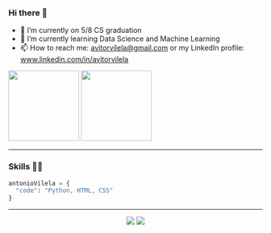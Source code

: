 ### Hi there 👋

- 🔭 I’m currently on 5/8 CS graduation
- 🌱 I’m currently learning Data Science and Machine Learning
- 📫 How to reach me: avitorvilela@gmail.com or my LinkedIn profile: www.linkedin.com/in/avitorvilela

<div>
  <img height="140px" src="https://github-readme-stats.vercel.app/api?theme=nord&username=avitorvilela"/>
  <img height="140px" src="https://github-readme-stats.vercel.app/api/top-langs/?theme=nord&username=avitorvilela"/>
</div>

<hr>
  
### Skills 👨‍💻

```python
antonioVilela = {
  "code": "Python, HTML, CSS"
}
```

<hr>
 
<div align="center">
  <a href="https://www.linkedin.com/in/avitorvilela/" target="_blank"><img src="https://img.shields.io/badge/-LinkedIn-%230077B5?style=for-the-badge&logo=linkedin&logoColor=white" target="_blank"></a>
  <a href = "mailto:avitorvilela@gmail.com"><img src="https://img.shields.io/badge/-Gmail-%23333?style=for-the-badge&logo=gmail&logoColor=white" target="_blank"></a>
</div>

